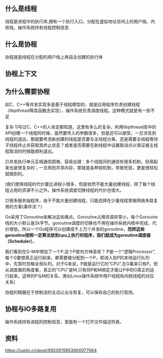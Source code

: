 ## 什么是线程
线程是进程中的执行体,拥有一个执行入口，分配在虚拟地址空间上的用户栈、内核栈，操作系统持有线程控制信息

## 什么是协程
协程就是线程在分配的用户栈上再自主创建的执行体 

## 协程上下文

## 为什么需要协程
如C、C++等并发实现多是基于线程模型的，就是应用程序负责创建线程（libpthread等库函数去实现），操作系统负责调度线程。这种模式就是有一些不足

复杂
1)写过C、C++的人肯定都知道，这里有多么的复杂，利用libpthread库中的API创建一个线程的时候，虽然要传入的参数很多，但是还可以接受。一旦涉及到线程的退出，那就要考虑新创建的线程是否要与主线程分离，还是需要主线程等待子线程终止并获取其终止状态？或者是否需要在新线程中设置取消点以保证被主线程取消的时候能顺利退出。


2)并发执行单元互相通信困难，容易出错：多个线程间的通信有很多机制，但用起来也是很复杂的；一旦用到共享内存，那就是各种锁机制，导致死锁，更是很轻松就做到的。

)我们使用线程的代价要比进程小很多，但是依然不能大量创建线程，除了每个线程占用的资源不小之外，操作系统调度切换线程的代价也很大。

2)很多服务端程序，由于不能大量创建线程，只能选择在少量线程里做网络多路复用的方案(事件流？)

Go采用了Goroutine来解决这些痛点。Goroutine占用资源非常小，每个Gorouine栈的大小默认是2k字节。goroutine调度的切换也不用在操作系统内核中完成，代价很低。所以一个Go程序可以创建成千上万个并发的goroutine，**而把这些goroutine按照一定算法放到cpu上执行的程序，我们就成为goroutine调度器（Scheduler）**。

我们看到在G-M中增加了一个P,这个P是何方神圣呢？ P是一个“逻辑Processor”,每个G要想真正运行起来，都需要被分配到一个P，即进入到P的本地运行队列中，先暂时忽略全局队列。对于G来说，P就是运行它的“CPU”,在G看来只有P。但从调度器的角度看，真正的“CPU”是M,只有将P和M绑定才能让P中的G真正的运行起来。这样的P与M的关系，类似Linux操作系统中用户线程和内核线程的对应关系(

协程的精髓在于控制流的主动让出与恢复，可以保存自己的执行现场。

## 协程与IO多路复用
操作系统持有进程的控制信息，里面有一个打开文件描述符表。


## 资料
https://juejin.cn/post/6920015953900077064